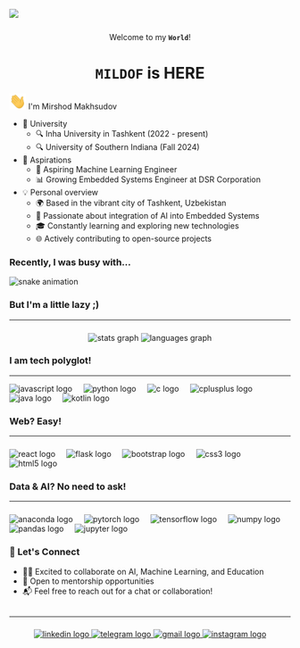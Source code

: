 ![](https://komarev.com/ghpvc/?username=mmirshod&color=blueviolet)
###

<p align="center">Welcome to my <code><b>World</b></code>!</p>

###

<h1 align="center"><code>MILDOF</code> is HERE</h1>

<img src="https://github.com/ABSphreak/ABSphreak/blob/master/gifs/Hi.gif" width="30px"> I'm Mirshod Makhsudov<br>
- 🏢 University
  - 🔍 Inha University in Tashkent (2022 - present)
  - 🔍 University of Southern Indiana (Fall 2024)
- 🚀 Aspirations
  - 🤖 Aspiring Machine Learning Engineer
  - 📊 Growing Embedded Systems Engineer at DSR Corporation
- 💡 Personal overview
  - 🌍 Based in the vibrant city of Tashkent, Uzbekistan
  - 🌱 Passionate about integration of AI into Embedded Systems
  - 🎓 Constantly learning and exploring new technologies
  - 🌐 Actively contributing to open-source projects
###

<h3 align="left">Recently, I was busy with...</h3>

![snake animation](https://github.com/mmirshod/mmirshod/blob/output/github-contribution-grid-snake2.svg)

###

<h3 align="left">But I'm a little lazy ;)</h3>

---

###

<div align="center">
  <img src="https://github-readme-stats.vercel.app/api?username=mmirshod&hide_title=false&hide_rank=false&show_icons=true&include_all_commits=true&count_private=true&disable_animations=false&theme=dracula&locale=en&hide_border=false&order=1" height="150" alt="stats graph"  />
  <img src="https://github-readme-stats.vercel.app/api/top-langs?username=mmirshod&locale=en&hide_title=false&layout=compact&card_width=320&langs_count=5&theme=dracula&hide_border=false&order=2" height="150" alt="languages graph"  />
</div>

<h3 align="left">I am tech polyglot!</h3>

---

<div align="left">
  <img src="https://cdn.jsdelivr.net/gh/devicons/devicon/icons/javascript/javascript-original.svg" height="40" alt="javascript logo"  />
  <img width="12" />
  <img src="https://cdn.jsdelivr.net/gh/devicons/devicon/icons/python/python-original.svg" height="40" alt="python logo"  />
  <img width="12" />
  <img src="https://cdn.jsdelivr.net/gh/devicons/devicon/icons/c/c-original.svg" height="40" alt="c logo"  />
  <img width="12" />
  <img src="https://cdn.jsdelivr.net/gh/devicons/devicon/icons/cplusplus/cplusplus-original.svg" height="40" alt="cplusplus logo"  />
  <img width="12" />
  <img src="https://cdn.jsdelivr.net/gh/devicons/devicon/icons/java/java-original.svg" height="40" alt="java logo"  />
  <img width="12" />
  <img src="https://cdn.jsdelivr.net/gh/devicons/devicon/icons/kotlin/kotlin-original.svg" height="40" alt="kotlin logo"  />
</div>

###

<h3 align="left">Web? Easy!</h3>

---

###

<div align="left">
  <img src="https://cdn.jsdelivr.net/gh/devicons/devicon/icons/react/react-original.svg" height="40" alt="react logo"  />
  <img width="12" />
  <img src="https://cdn.jsdelivr.net/gh/devicons/devicon/icons/flask/flask-original.svg" height="40" alt="flask logo"  />
  <img width="12" />
  <img src="https://cdn.jsdelivr.net/gh/devicons/devicon/icons/bootstrap/bootstrap-original.svg" height="40" alt="bootstrap logo"  />
  <img width="12" />
  <img src="https://cdn.jsdelivr.net/gh/devicons/devicon/icons/css3/css3-original.svg" height="40" alt="css3 logo"  />
  <img width="12" />
  <img src="https://cdn.jsdelivr.net/gh/devicons/devicon/icons/html5/html5-original.svg" height="40" alt="html5 logo"  />
</div>

###

<h3 align="left">Data & AI? No need to ask!</h3>

---

###

<div align="left">
  <img src="https://cdn.jsdelivr.net/gh/devicons/devicon/icons/anaconda/anaconda-original.svg" height="40" alt="anaconda logo"  />
  <img width="12" />
  <img src="https://cdn.jsdelivr.net/gh/devicons/devicon/icons/pytorch/pytorch-original.svg" height="40" alt="pytorch logo"  />
  <img width="12" />
  <img src="https://cdn.jsdelivr.net/gh/devicons/devicon/icons/tensorflow/tensorflow-original.svg" height="40" alt="tensorflow logo"  />
  <img width="12" />
  <img src="https://cdn.jsdelivr.net/gh/devicons/devicon/icons/numpy/numpy-original.svg" height="40" alt="numpy logo"  />
  <img width="12" />
  <img src="https://cdn.jsdelivr.net/gh/devicons/devicon/icons/pandas/pandas-original.svg" height="40" alt="pandas logo"  />
  <img width="12" />
  <img src="https://cdn.jsdelivr.net/gh/devicons/devicon/icons/jupyter/jupyter-original.svg" height="40" alt="jupyter logo"  />
</div>

###

<h3 align="left">🤝 Let's Connect</h3>

- 👨‍💻 Excited to collaborate on AI, Machine Learning, and Education
- 🌟 Open to mentorship opportunities
- 📬 Feel free to reach out for a chat or collaboration!<br><br>

---

###

<div align="center">
  <a href="https://linkedin.com/in/mirshod-makhsudov" target="_blank">
    <img src="https://raw.githubusercontent.com/maurodesouza/profile-readme-generator/master/src/assets/icons/social/linkedin/default.svg" width="90" height="40" alt="linkedin logo"  />
  </a>
  <a href="https://t.me/mildof_edu" target="_blank">
    <img src="https://raw.githubusercontent.com/maurodesouza/profile-readme-generator/master/src/assets/icons/social/telegram/default.svg" width="90" height="40" alt="telegram logo"  />
  </a>
  <a href="mailto:mirshodmakhsudov@gmail.com?subject=Hello%20from%20GitHub" target="_blank">
    <img src="https://raw.githubusercontent.com/maurodesouza/profile-readme-generator/master/src/assets/icons/social/gmail/default.svg" width="90" height="40" alt="gmail logo"  />
  </a>
  <a href="https://instagram.com/mildof_jk" target="_blank">
    <img src="https://raw.githubusercontent.com/maurodesouza/profile-readme-generator/master/src/assets/icons/social/instagram/default.svg" width="90" height="40" alt="instagram logo"  />
  </a>
</div>

###
